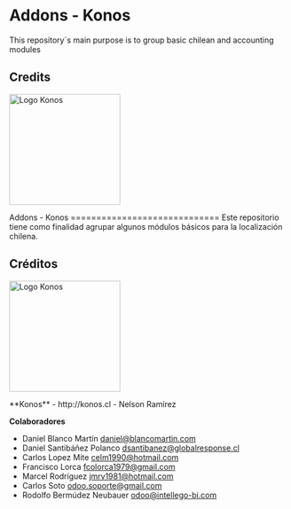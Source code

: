 Addons - Konos
=============================
This repository´s main purpose is to group basic chilean and accounting modules
## Credits
<p>
<img width="200" alt="Logo Konos" src="https://www.konos.cl/web/image/res.company/1/logo?unique=445cd30" />
</p>
Addons - Konos
=============================
Este repositorio tiene como finalidad agrupar algunos módulos básicos para la localización chilena.


## Créditos
<p>
<img width="200" alt="Logo Konos" src="https://www.konos.cl/web/image/res.company/1/logo?unique=445cd30" />
</p>
**Konos** - http://konos.cl
 - Nelson Ramírez <info@konos.cl>


 **Colaboradores**
 - Daniel Blanco Martín <daniel@blancomartin.com>
 - Daniel Santibáñez Polanco <dsantibanez@globalresponse.cl>
 - Carlos Lopez Mite <celm1990@hotmail.com>
 - Francisco Lorca <fcolorca1979@gmail.com>
 - Marcel Rodríguez <jmrv1981@hotmail.com>
 - Carlos Soto <odoo.soporte@gmail.com>
 - Rodolfo Bermúdez Neubauer <odoo@intellego-bi.com>
